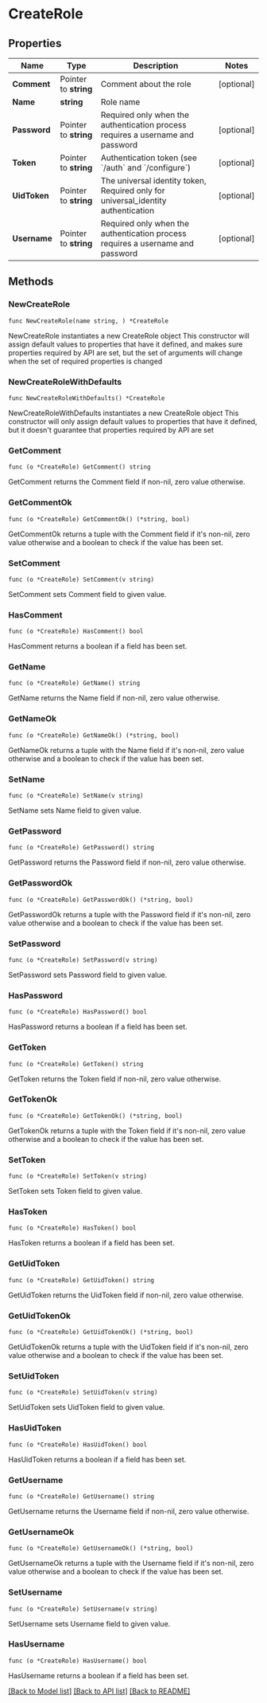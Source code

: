 # CreateRole

## Properties

Name | Type | Description | Notes
------------ | ------------- | ------------- | -------------
**Comment** | Pointer to **string** | Comment about the role | [optional] 
**Name** | **string** | Role name | 
**Password** | Pointer to **string** | Required only when the authentication process requires a username and password | [optional] 
**Token** | Pointer to **string** | Authentication token (see &#x60;/auth&#x60; and &#x60;/configure&#x60;) | [optional] 
**UidToken** | Pointer to **string** | The universal identity token, Required only for universal_identity authentication | [optional] 
**Username** | Pointer to **string** | Required only when the authentication process requires a username and password | [optional] 

## Methods

### NewCreateRole

`func NewCreateRole(name string, ) *CreateRole`

NewCreateRole instantiates a new CreateRole object
This constructor will assign default values to properties that have it defined,
and makes sure properties required by API are set, but the set of arguments
will change when the set of required properties is changed

### NewCreateRoleWithDefaults

`func NewCreateRoleWithDefaults() *CreateRole`

NewCreateRoleWithDefaults instantiates a new CreateRole object
This constructor will only assign default values to properties that have it defined,
but it doesn't guarantee that properties required by API are set

### GetComment

`func (o *CreateRole) GetComment() string`

GetComment returns the Comment field if non-nil, zero value otherwise.

### GetCommentOk

`func (o *CreateRole) GetCommentOk() (*string, bool)`

GetCommentOk returns a tuple with the Comment field if it's non-nil, zero value otherwise
and a boolean to check if the value has been set.

### SetComment

`func (o *CreateRole) SetComment(v string)`

SetComment sets Comment field to given value.

### HasComment

`func (o *CreateRole) HasComment() bool`

HasComment returns a boolean if a field has been set.

### GetName

`func (o *CreateRole) GetName() string`

GetName returns the Name field if non-nil, zero value otherwise.

### GetNameOk

`func (o *CreateRole) GetNameOk() (*string, bool)`

GetNameOk returns a tuple with the Name field if it's non-nil, zero value otherwise
and a boolean to check if the value has been set.

### SetName

`func (o *CreateRole) SetName(v string)`

SetName sets Name field to given value.


### GetPassword

`func (o *CreateRole) GetPassword() string`

GetPassword returns the Password field if non-nil, zero value otherwise.

### GetPasswordOk

`func (o *CreateRole) GetPasswordOk() (*string, bool)`

GetPasswordOk returns a tuple with the Password field if it's non-nil, zero value otherwise
and a boolean to check if the value has been set.

### SetPassword

`func (o *CreateRole) SetPassword(v string)`

SetPassword sets Password field to given value.

### HasPassword

`func (o *CreateRole) HasPassword() bool`

HasPassword returns a boolean if a field has been set.

### GetToken

`func (o *CreateRole) GetToken() string`

GetToken returns the Token field if non-nil, zero value otherwise.

### GetTokenOk

`func (o *CreateRole) GetTokenOk() (*string, bool)`

GetTokenOk returns a tuple with the Token field if it's non-nil, zero value otherwise
and a boolean to check if the value has been set.

### SetToken

`func (o *CreateRole) SetToken(v string)`

SetToken sets Token field to given value.

### HasToken

`func (o *CreateRole) HasToken() bool`

HasToken returns a boolean if a field has been set.

### GetUidToken

`func (o *CreateRole) GetUidToken() string`

GetUidToken returns the UidToken field if non-nil, zero value otherwise.

### GetUidTokenOk

`func (o *CreateRole) GetUidTokenOk() (*string, bool)`

GetUidTokenOk returns a tuple with the UidToken field if it's non-nil, zero value otherwise
and a boolean to check if the value has been set.

### SetUidToken

`func (o *CreateRole) SetUidToken(v string)`

SetUidToken sets UidToken field to given value.

### HasUidToken

`func (o *CreateRole) HasUidToken() bool`

HasUidToken returns a boolean if a field has been set.

### GetUsername

`func (o *CreateRole) GetUsername() string`

GetUsername returns the Username field if non-nil, zero value otherwise.

### GetUsernameOk

`func (o *CreateRole) GetUsernameOk() (*string, bool)`

GetUsernameOk returns a tuple with the Username field if it's non-nil, zero value otherwise
and a boolean to check if the value has been set.

### SetUsername

`func (o *CreateRole) SetUsername(v string)`

SetUsername sets Username field to given value.

### HasUsername

`func (o *CreateRole) HasUsername() bool`

HasUsername returns a boolean if a field has been set.


[[Back to Model list]](../README.md#documentation-for-models) [[Back to API list]](../README.md#documentation-for-api-endpoints) [[Back to README]](../README.md)


